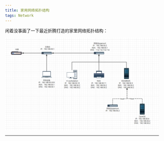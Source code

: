 ```yaml
---
title: 家用网络拓扑结构
tags: Network
---
```


闲着没事画了一下最近折腾打造的家里网络拓扑结构：

![network-topology](https://github.com/rongting/rongting.github.io/raw/master/assets/images/2023-02-08-%E5%AE%B6%E7%94%A8%E7%BD%91%E7%BB%9C%E6%8B%93%E6%89%91%E7%BB%93%E6%9E%84/network-topology.png)

---

